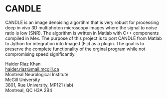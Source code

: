 CANDLE
======

CANDLE is an image denoising algortihm that is very robust for processing deep in vivo 3D multiphoton microscopy images where the signal to noise ratio is low (SNR). The algorithm is written in Matlab with C++ components compiled in Mex. The purpose of this project is to port CANDLE from Matlab to Jython for integration into ImageJ (Fiji) as a plugin. The goal is to preserve the complete functionality of the orginal program while not compromising speed significantly.  

Haider Riaz Khan   
haider.riaz@mail.mcgill.ca  
Montreal Neurological Institute  
McGill University  
3801, Rue University, MP121 (lab)  
Montreal, QC H3A 2B4
